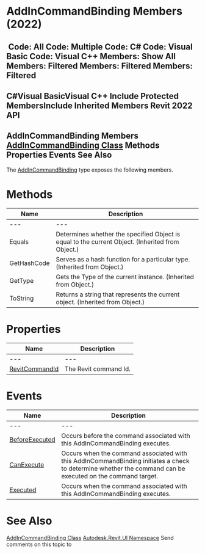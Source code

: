 # AddInCommandBinding Members (2022)

﻿
 Code: All Code: Multiple Code: C# Code: Visual Basic Code: Visual C++  Members: Show All Members: Filtered Members: Filtered Members: Filtered   
---  
C#Visual BasicVisual C++
Include Protected MembersInclude Inherited Members
Revit 2022 API  
---  
AddInCommandBinding Members  
[AddInCommandBinding Class](a457ac93-b849-d962-8719-2b3910358b04.md "AddInCommandBinding Class") Methods Properties Events See Also  
---  
The [AddInCommandBinding](a457ac93-b849-d962-8719-2b3910358b04.md "AddInCommandBinding Class") type exposes the following members.
# Methods
| Name | Description |
| --- | --- |
| --- | --- | --- |
| Equals | Determines whether the specified Object is equal to the current Object. (Inherited from Object.) |
| GetHashCode | Serves as a hash function for a particular type.  (Inherited from Object.) |
| GetType | Gets the Type of the current instance. (Inherited from Object.) |
| ToString | Returns a string that represents the current object. (Inherited from Object.) |

# Properties
| Name | Description |
| --- | --- |
| --- | --- | --- |
| [RevitCommandId](1554b0b2-ca81-eae5-1736-f2f3cd6868ab.md "RevitCommandId Property") | The Revit command Id. |

# Events
| Name | Description |
| --- | --- |
| --- | --- | --- |
| [BeforeExecuted](1a0b276f-37f0-e800-e1a7-ecf4446c414f.md "BeforeExecuted Event") | Occurs before the command associated with this AddInCommandBinding executes. |
| [CanExecute](3601b61f-c546-13f3-4928-c0eec4c47b88.md "CanExecute Event") | Occurs when the command associated with this AddInCommandBinding initiates a check to determine whether the command can be executed on the command target. |
| [Executed](71c684fd-fc43-fadd-92f2-a7048c86d0fc.md "Executed Event") | Occurs when the command associated with this AddInCommandBinding executes. |

# See Also
[AddInCommandBinding Class](a457ac93-b849-d962-8719-2b3910358b04.md "AddInCommandBinding Class")
[Autodesk.Revit.UI Namespace](e86fd90a-8957-02a6-da7f-ced248966e3e.md "Autodesk.Revit.UI Namespace")
Send comments on this topic to 